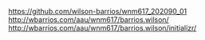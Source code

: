
https://github.com/wilson-barrios/wnm617_202090_01
http://wbarrios.com/aau/wnm617/barrios.wilson/
http://wbarrios.com/aau/wnm617/barrios.wilson/initializr/

